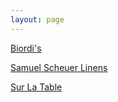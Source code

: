 ```yaml
---
layout: page
---
```


[Biordi's](https://www.biordi.com/wedding-registry/shop/findRegistry.php)
 
[Samuel Scheuer Linens](http://www.scheuerlinens.com/webtexgiftregistry/index/registry/id/SE87PGY9TFHA/)

[Sur La Table](https://www.surlatable.com/category/cat360423/Find+a+Registry)
